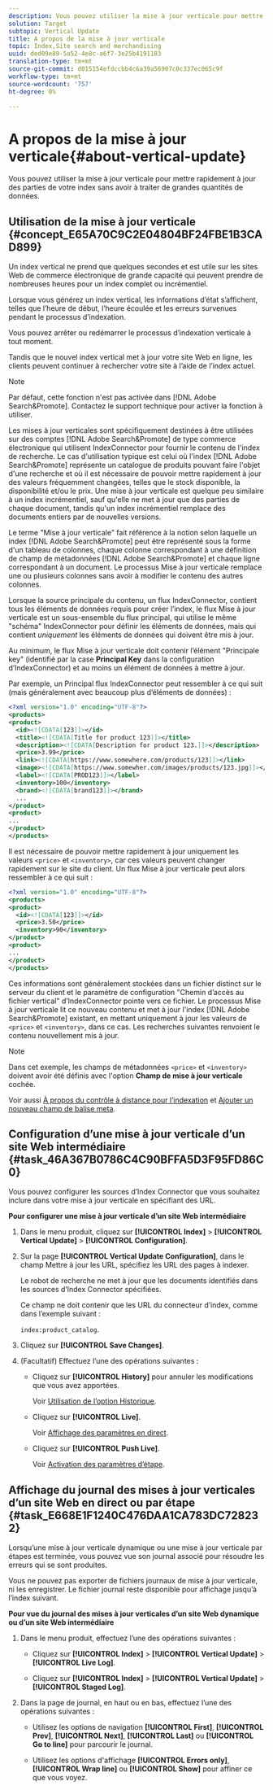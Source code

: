 ```yaml
---
description: Vous pouvez utiliser la mise à jour verticale pour mettre rapidement à jour des parties de votre index sans avoir à traiter de grandes quantités de données.
solution: Target
subtopic: Vertical Update
title: A propos de la mise à jour verticale
topic: Index,Site search and merchandising
uuid: ded09e89-5a52-4e8c-a6f7-3e25b4191183
translation-type: tm+mt
source-git-commit: d015154efdccbb4c6a39a56907c0c337ec065c9f
workflow-type: tm+mt
source-wordcount: '757'
ht-degree: 0%

---
```



# A propos de la mise à jour verticale{#about-vertical-update}

Vous pouvez utiliser la mise à jour verticale pour mettre rapidement à jour des parties de votre index sans avoir à traiter de grandes quantités de données.

## Utilisation de la mise à jour verticale {#concept_E65A70C9C2E04804BF24FBE1B3CAD899}

Un index vertical ne prend que quelques secondes et est utile sur les sites Web de commerce électronique de grande capacité qui peuvent prendre de nombreuses heures pour un index complet ou incrémentiel.

Lorsque vous générez un index vertical, les informations d’état s’affichent, telles que l’heure de début, l’heure écoulée et les erreurs survenues pendant le processus d’indexation.

Vous pouvez arrêter ou redémarrer le processus d’indexation verticale à tout moment.

Tandis que le nouvel index vertical met à jour votre site Web en ligne, les clients peuvent continuer à rechercher votre site à l’aide de l’index actuel.

>[!NOTE]
>
>Par défaut, cette fonction n&#39;est pas activée dans [!DNL Adobe Search&Promote]. Contactez le support technique pour activer la fonction à utiliser.

Les mises à jour verticales sont spécifiquement destinées à être utilisées sur des comptes [!DNL Adobe Search&Promote] de type commerce électronique qui utilisent IndexConnector pour fournir le contenu de l&#39;index de recherche. Le cas d&#39;utilisation typique est celui où l&#39;index [!DNL Adobe Search&Promote] représente un catalogue de produits pouvant faire l&#39;objet d&#39;une recherche et où il est nécessaire de pouvoir mettre rapidement à jour des valeurs fréquemment changées, telles que le stock disponible, la disponibilité et/ou le prix. Une mise à jour verticale est quelque peu similaire à un index incrémentiel, sauf qu&#39;elle ne met à jour que des parties de chaque document, tandis qu&#39;un index incrémentiel remplace des documents entiers par de nouvelles versions.

Le terme &quot;Mise à jour verticale&quot; fait référence à la notion selon laquelle un index [!DNL Adobe Search&Promote] peut être représenté sous la forme d&#39;un tableau de colonnes, chaque colonne correspondant à une définition de champ de métadonnées [!DNL Adobe Search&Promote] et chaque ligne correspondant à un document. Le processus Mise à jour verticale remplace une ou plusieurs colonnes sans avoir à modifier le contenu des autres colonnes.

Lorsque la source principale du contenu, un flux IndexConnector, contient tous les éléments de données requis pour créer l’index, le flux Mise à jour verticale est un sous-ensemble du flux principal, qui utilise le même &quot;schéma&quot; IndexConnector pour définir les éléments de données, mais qui contient *uniquement* les éléments de données qui doivent être mis à jour.

Au minimum, le flux Mise à jour verticale doit contenir l’élément &quot;Principale key&quot; (identifié par la case **Principal Key** dans la configuration d’IndexConnector) et au moins un élément de données à mettre à jour.

Par exemple, un Principal flux IndexConnector peut ressembler à ce qui suit (mais généralement avec beaucoup plus d’éléments de données) :

```xml
<?xml version="1.0" encoding="UTF-8"?>
<products>
<product>
  <id><![CDATA[123]]></id>
  <title><![CDATA[Title for product 123]]></title>
  <description><![CDATA[Description for product 123.]]></description>
  <price>3.99</price>
  <link><![CDATA[https://www.somewhere.com/products/123]]></link>
  <image><![CDATA[https://www.somewher.com/images/products/123.jpg]]></image>
  <label><![CDATA[PROD123]]></label>
  <inventory>100</inventory>
  <brand><![CDATA[brand123]]></brand>
  ...
</product>
<product>
...
</product>
</products>
```

Il est nécessaire de pouvoir mettre rapidement à jour uniquement les valeurs `<price>` et `<inventory>`, car ces valeurs peuvent changer rapidement sur le site du client. Un flux Mise à jour verticale peut alors ressembler à ce qui suit :

```xml
<?xml version="1.0" encoding="UTF-8"?>
<products>
<product>
  <id><![CDATA[123]]></id>
  <price>3.50</price>
  <inventory>90</inventory>
</product>
<product>
...
</product>
</products>
```

Ces informations sont généralement stockées dans un fichier distinct sur le serveur du client et le paramètre de configuration &quot;Chemin d’accès au fichier vertical&quot; d’IndexConnector pointe vers ce fichier. Le processus Mise à jour verticale lit ce nouveau contenu et met à jour l&#39;index [!DNL Adobe Search&Promote] existant, en mettant uniquement à jour les valeurs de `<price>` et `<inventory>`, dans ce cas. Les recherches suivantes renvoient le contenu nouvellement mis à jour.

>[!NOTE]
Dans cet exemple, les champs de métadonnées `<price>` et `<inventory>` doivent avoir été définis avec l&#39;option **Champ de mise à jour verticale** cochée.

Voir aussi [À propos du contrôle à distance pour l’indexation](../c-about-index-menu/c-about-remote-control-for-indexing.md#concept_C79B322190E84106A434E5C6D4A4118F) et [Ajouter un nouveau champ de balise meta](../c-about-settings-menu/c-about-metadata-menu.md#task_6DF188C0FC7F4831A4444CA9AFA615E5).

## Configuration d’une mise à jour verticale d’un site Web intermédiaire {#task_46A367B0786C4C90BFFA5D3F95FD86C0}

Vous pouvez configurer les sources d’Index Connector que vous souhaitez inclure dans votre mise à jour verticale en spécifiant des URL.

**Pour configurer une mise à jour verticale d’un site Web intermédiaire**

1. Dans le menu produit, cliquez sur **[!UICONTROL Index]** > **[!UICONTROL Vertical Update]** > **[!UICONTROL Configuration]**.
1. Sur la page **[!UICONTROL Vertical Update Configuration]**, dans le champ Mettre à jour les URL, spécifiez les URL des pages à indexer.

   Le robot de recherche ne met à jour que les documents identifiés dans les sources d’Index Connector spécifiées.

   Ce champ ne doit contenir que les URL du connecteur d’index, comme dans l’exemple suivant :

   `index:product_catalog`.
1. Cliquez sur **[!UICONTROL Save Changes]**.
1. (Facultatif) Effectuez l’une des opérations suivantes :

   * Cliquez sur **[!UICONTROL History]** pour annuler les modifications que vous avez apportées.

      Voir [Utilisation de l’option Historique](../t-using-the-history-option.md#task_70DD3F87A67242BBBD2CB27156F43002).

   * Cliquez sur **[!UICONTROL Live]**.

      Voir [Affichage des paramètres en direct](../c-about-staging.md#task_401A0EBDB5DB4D4CA933CBA7BECDC10F).

   * Cliquez sur **[!UICONTROL Push Live]**.

      Voir [Activation des paramètres d’étape](../c-about-staging.md#task_44306783B4C0408AAA58B471DAF2D9A4).

## Affichage du journal des mises à jour verticales d’un site Web en direct ou par étape {#task_E668E1F1240C476DAA1CA783DC728232}

Lorsqu’une mise à jour verticale dynamique ou une mise à jour verticale par étapes est terminée, vous pouvez vue son journal associé pour résoudre les erreurs qui se sont produites.

Vous ne pouvez pas exporter de fichiers journaux de mise à jour verticale, ni les enregistrer. Le fichier journal reste disponible pour affichage jusqu’à l’index suivant.

**Pour vue du journal des mises à jour verticales d’un site Web dynamique ou d’un site Web intermédiaire**

1. Dans le menu produit, effectuez l’une des opérations suivantes :

   * Cliquez sur **[!UICONTROL Index]** > **[!UICONTROL Vertical Update]** > **[!UICONTROL Live Log]**.

   * Cliquez sur **[!UICONTROL Index]** > **[!UICONTROL Vertical Update]** > **[!UICONTROL Staged Log]**.

1. Dans la page de journal, en haut ou en bas, effectuez l’une des opérations suivantes :

   * Utilisez les options de navigation **[!UICONTROL First]**, **[!UICONTROL Prev]**, **[!UICONTROL Next]**, **[!UICONTROL Last]** ou **[!UICONTROL Go to line]** pour parcourir le journal.

   * Utilisez les options d&#39;affichage **[!UICONTROL Errors only]**, **[!UICONTROL Wrap line]** ou **[!UICONTROL Show]** pour affiner ce que vous voyez.

